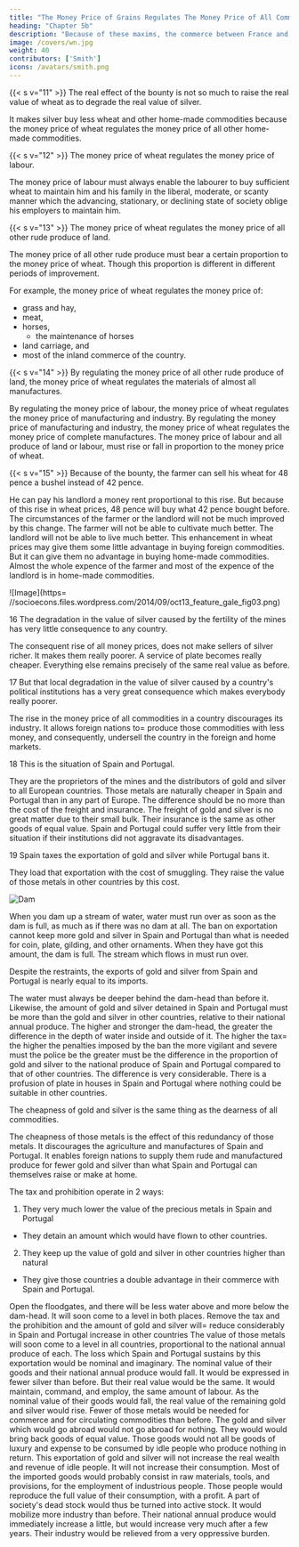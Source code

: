 ```yaml
---
title: "The Money Price of Grains Regulates The Money Price of All Commodities"
heading: "Chapter 5b"
description: "Because of these maxims, the commerce between France and England has been subjected to so many discouragements and restraints"
image: /covers/wn.jpg
weight: 40
contributors: ['Smith']
icons: /avatars/smith.png
--- 
```




{{< s v="11" >}} The real effect of the bounty is not so much to raise the real value of wheat as to degrade the real value of silver.

It makes silver buy less wheat and other home-made commodities because the money price of wheat regulates the money price of all other home-made commodities.

{{< s v="12" >}} The money price of wheat regulates the money price of labour.

The money price of labour must always enable the labourer to buy sufficient wheat to maintain him and his family in the liberal, moderate, or scanty manner which the advancing, stationary, or declining state of society oblige his employers to maintain him.


{{< s v="13" >}} The money price of wheat regulates the money price of all other rude produce of land.

The money price of all other rude produce must bear a certain proportion to the money price of wheat.
    Though this proportion is different in different periods of improvement.

For example, the money price of wheat regulates the money price of:
- grass and hay,
- meat,
- horses,
  - the maintenance of horses
- land carriage, and
- most of the inland commerce of the country.


{{< s v="14" >}} By regulating the money price of all other rude produce of land, the money price of wheat regulates the materials of almost all manufactures.

By regulating the money price of labour, the money price of wheat regulates the money price of manufacturing and industry.
By regulating the money price of manufacturing and industry, the money price of wheat regulates the money price of complete manufactures.
The money price of labour and all produce of land or labour, must rise or fall in proportion to the money price of wheat.


{{< s v="15" >}} Because of the bounty, the farmer can sell his wheat for 48 pence a bushel instead of 42 pence.

He can pay his landlord a money rent proportional to this rise.
    But because of this rise in wheat prices, 48 pence will buy what 42 pence bought before.
The circumstances of the farmer or the landlord will not be much improved by this change.
    The farmer will not be able to cultivate much better.
    The landlord will not be able to live much better.
This enhancement in wheat prices may give them some little advantage in buying foreign commodities.
    But it can give them no advantage in buying home-made commodities.
Almost the whole expence of the farmer and most of the expence of the landlord is in home-made commodities.


![Image](https= //socioecons.files.wordpress.com/2014/09/oct13_feature_gale_fig03.png)


16 The degradation in the value of silver caused by the fertility of the mines has very little consequence to any country.

The consequent rise of all money prices, does not make sellers of silver richer.
    It makes them really poorer.
    A service of plate becomes really cheaper.
    Everything else remains precisely of the same real value as before.

17 But that local degradation in the value of silver caused by a country's political institutions has a very great consequence which makes everybody really poorer.

The rise in the money price of all commodities in a country discourages its industry.
It allows foreign nations to= 
    produce those commodities with less money, and
    consequently, undersell the country in the foreign and home markets.

18 This is the situation of Spain and Portugal.

They are the proprietors of the mines and the distributors of gold and silver to all European countries.
Those metals are naturally cheaper in Spain and Portugal than in any part of Europe.
The difference should be no more than the cost of the freight and insurance.
    The freight of gold and silver is no great matter due to their small bulk.
    Their insurance is the same as other goods of equal value.
Spain and Portugal could suffer very little from their situation if their institutions did not aggravate its disadvantages.

19 Spain taxes the exportation of gold and silver while Portugal bans it.

They load that exportation with the cost of smuggling.
    They raise the value of those metals in other countries by this cost.

![Dam](https://socioecons.files.wordpress.com/2014/09/220px-bonneville_dam_spillway_cross-section.png)


When you dam up a stream of water, water must run over as soon as the dam is full, as much as if there was no dam at all.
    The ban on exportation cannot keep more gold and silver in Spain and Portugal than what is needed for coin, plate, gilding, and other ornaments.
    When they have got this amount, the dam is full.
    The stream which flows in must run over.

Despite the restraints, the exports of gold and silver from Spain and Portugal is nearly equal to its imports.

The water must always be deeper behind the dam-head than before it.
Likewise, the amount of gold and silver detained in Spain and Portugal must be more than the gold and silver in other countries, relative to their national annual produce.
The higher and stronger the dam-head, the greater the difference in the depth of water inside and outside of it.
The higher the tax= 
    the higher the penalties imposed by the ban
    the more vigilant and severe must the police be
    the greater must be the difference in the proportion of gold and silver to the national produce of Spain and Portugal compared to that of other countries.
The difference is very considerable.
    There is a profusion of plate in houses in Spain and Portugal where nothing could be suitable in other countries.

The cheapness of gold and silver is the same thing as the dearness of all commodities.

The cheapness of those metals is the effect of this redundancy of those metals.
It discourages the agriculture and manufactures of Spain and Portugal.
It enables foreign nations to supply them rude and manufactured produce for fewer gold and silver than what Spain and Portugal can themselves raise or make at home.

The tax and prohibition operate in 2 ways:

1. They very much lower the value of the precious metals in Spain and Portugal
- They detain an amount which would have flown to other countries.

2. They keep up the value of gold and silver in other countries higher than natural
- They give those countries a double advantage in their commerce with Spain and Portugal.

Open the floodgates, and there will be less water above and more below the dam-head.
    It will soon come to a level in both places.
Remove the tax and the prohibition and the amount of gold and silver will= 
    reduce considerably in Spain and Portugal
    increase in other countries
The value of those metals will soon come to a level in all countries, proportional to the national annual produce of each.
    The loss which Spain and Portugal sustains by this exportation would be nominal and imaginary.
    The nominal value of their goods and their national annual produce would fall.
        It would be expressed in fewer silver than before.
    But their real value would be the same.
        It would maintain, command, and employ, the same amount of labour.
    As the nominal value of their goods would fall, the real value of the remaining gold and silver would rise.
        Fewer of those metals would be needed for commerce and for circulating commodities than before.
The gold and silver which would go abroad would not go abroad for nothing.
    They would would bring back goods of equal value.
    Those goods would not all be goods of luxury and expense to be consumed by idle people who produce nothing in return.
        This exportation of gold and silver will not increase the real wealth and revenue of idle people.
        It will not increase their consumption.
    Most of the imported goods would probably consist in raw materials, tools, and provisions, for the employment of industrious people.
        Those people would reproduce the full value of their consumption, with a profit.
A part of society's dead stock would thus be turned into active stock.
    It would mobilize more industry than before.
Their national annual produce would immediately increase a little, but would increase very much after a few years.
    Their industry would be relieved from a very oppressive burden.


